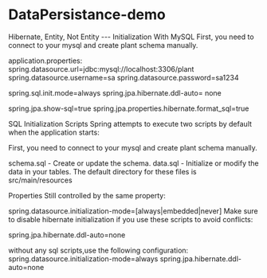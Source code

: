 # DataPersistance-demo
Hibernate, Entity, Not Entity --- Initialization With MySQL 
First, you need to connect to your mysql and create plant schema manually.

application.properties:
spring.datasource.url=jdbc:mysql://localhost:3306/plant
spring.datasource.username=sa
spring.datasource.password=sa1234

spring.sql.init.mode=always
spring.jpa.hibernate.ddl-auto= none

spring.jpa.show-sql=true
spring.jpa.properties.hibernate.format_sql=true

SQL Initialization Scripts
Spring attempts to execute two scripts by default when the application starts:

First, you need to connect to your mysql and create plant schema manually.

schema.sql - Create or update the schema.
data.sql - Initialize or modify the data in your tables.
The default directory for these files is src/main/resources


Properties
Still controlled by the same property:

spring.datasource.initialization-mode=[always|embedded|never]
Make sure to disable hibernate initialization if you use these scripts to avoid conflicts:

spring.jpa.hibernate.ddl-auto=none



without any sql scripts,use the following configuration:
spring.datasource.initialization-mode=always
spring.jpa.hibernate.ddl-auto=none
